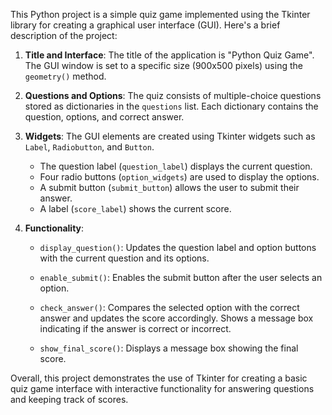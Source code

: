 This Python project is a simple quiz game implemented using the Tkinter library for creating a graphical user interface (GUI). Here's a brief description of the project:

1. **Title and Interface**: The title of the application is "Python Quiz Game". The GUI window is set to a specific size (900x500 pixels) using the `geometry()` method.

2. **Questions and Options**: The quiz consists of multiple-choice questions stored as dictionaries in the `questions` list. Each dictionary contains the question, options, and correct answer. 

3. **Widgets**: The GUI elements are created using Tkinter widgets such as `Label`, `Radiobutton`, and `Button`. 
   - The question label (`question_label`) displays the current question.
   - Four radio buttons (`option_widgets`) are used to display the options.
   - A submit button (`submit_button`) allows the user to submit their answer.
   - A label (`score_label`) shows the current score.

4. **Functionality**:
   - `display_question()`: Updates the question label and option buttons with the current question and its options.
   - `enable_submit()`: Enables the submit button after the user selects an option.
   - `check_answer()`: Compares the selected option with the correct answer and updates the score accordingly. Shows a message box indicating if the answer is correct or incorrect.
     
   - `show_final_score()`: Displays a message box showing the final score.

Overall, this project demonstrates the use of Tkinter for creating a basic quiz game interface with interactive functionality for answering questions and keeping track of scores.
